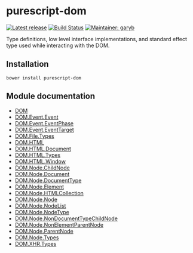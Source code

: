 # purescript-dom

[![Latest release](http://img.shields.io/bower/v/purescript-dom.svg)](https://github.com/purescript-contrib/purescript-dom/releases)
[![Build Status](https://travis-ci.org/purescript-contrib/purescript-dom.svg?branch=master)](https://travis-ci.org/purescript-contrib/purescript-dom)
[![Maintainer: garyb](https://img.shields.io/badge/maintainer-garyb-lightgrey.svg)](http://github.com/garyb)

Type definitions, low level interface implementations, and standard effect type used while interacting with the DOM.

## Installation

```
bower install purescript-dom
```

## Module documentation

- [DOM](docs/DOM.md)
- [DOM.Event.Event](docs/DOM/Event/Event.md)
- [DOM.Event.EventPhase](docs/DOM/Event/EventPhase.md)
- [DOM.Event.EventTarget](docs/DOM/Event/EventTarget.md)
- [DOM.File.Types](docs/DOM/File/Types.md)
- [DOM.HTML](docs/DOM/HTML.md)
- [DOM.HTML.Document](docs/DOM/HTML/Document.md)
- [DOM.HTML.Types](docs/DOM/HTML/Types.md)
- [DOM.HTML.Window](docs/DOM/HTML/Window.md)
- [DOM.Node.ChildNode](docs/DOM/Node/ChildNode.md)
- [DOM.Node.Document](docs/DOM/Node/Document.md)
- [DOM.Node.DocumentType](docs/DOM/Node/DocumentType.md)
- [DOM.Node.Element](docs/DOM/Node/Element.md)
- [DOM.Node.HTMLCollection](docs/DOM/Node/HTMLCollection.md)
- [DOM.Node.Node](docs/DOM/Node/Node.md)
- [DOM.Node.NodeList](docs/DOM/Node/NodeList.md)
- [DOM.Node.NodeType](docs/DOM/Node/NodeType.md)
- [DOM.Node.NonDocumentTypeChildNode](docs/DOM/Node/NonDocumentTypeChildNode.md)
- [DOM.Node.NonElementParentNode](docs/DOM/Node/NonElementParentNode.md)
- [DOM.Node.ParentNode](docs/DOM/Node/ParentNode.md)
- [DOM.Node.Types](docs/DOM/Node/Types.md)
- [DOM.XHR.Types](docs/DOM/XHR/Types.md)
